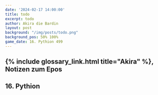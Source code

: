 ```yaml
---
date: '2024-02-17 14:00:00'
title: todo
excerpt: todo
author: Akira die Bardin
layout: post
background: "/img/posts/todo.png"
background_pos: 50% 100%
game_date: 16. Pythion 499
---
```


<div class="rhyme">
  <blockquote>
  </blockquote>
</div>

## {% include glossary_link.html title="Akira" %}, Notizen zum Epos


## 16. Pythion



<!--
Die Amazonen sind mit der Halbinsel Aresia in Verbindung, 
Narsus für viele aresianer ein spielzeug der königin.
Chondrus: beim "träumer", also der richtung ohne sterne, finden wir die nether seee)
Chondrus: Von der Insel der Verdammnis in der dunklen See kann man manchmal auf Lutheria treffen. 
Ein Brief für Tiameia kommt, außerdem das Leben und Leiden des gemeinen Bewohners.
-->
